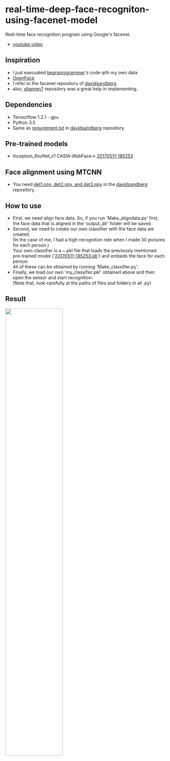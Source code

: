 # real-time-deep-face-recogniton-using-facenet-model

Real-time face recognition program using Google's facenet.
* [youtube video](https://www.youtube.com/watch?v=T6czH6DLhC4)
## Inspiration
* I just execuated [bearsprogrammer](https://github.com/bearsprogrammer/real-time-deep-face-recognition)'s code qith my own data
* [OpenFace](https://github.com/cmusatyalab/openface)
* I refer to the facenet repository of [davidsandberg](https://github.com/davidsandberg/facenet).
* also, [shanren7](https://github.com/shanren7/real_time_face_recognition) repository was a great help in implementing.
## Dependencies
* Tensorflow 1.2.1 - gpu
* Python 3.5
* Same as [requirement.txt](https://github.com/davidsandberg/facenet/blob/master/requirements.txt) in [davidsandberg](https://github.com/davidsandberg/facenet) repository.
## Pre-trained models
* Inception_ResNet_v1 CASIA-WebFace-> [20170511-185253](https://drive.google.com/file/d/0B5MzpY9kBtDVOTVnU3NIaUdySFE/edit)
## Face alignment using MTCNN
* You need [det1.npy, det2.npy, and det3.npy](https://github.com/davidsandberg/facenet/tree/master/src/align) in the [davidsandberg](https://github.com/davidsandberg/facenet) repository.
## How to use
* First, we need align face data. So, if you run 'Make_aligndata.py' first, the face data that is aligned in the 'output_dir' folder will be saved.
* Second, we need to create our own classifier with the face data we created. <br/>(In the case of me, I had a high recognition rate when I made 30 pictures for each person.)
</br>Your own classifier is a ~.pkl file that loads the previously mentioned pre-trained model ('[20170511-185253.pb](https://drive.google.com/file/d/0B5MzpY9kBtDVOTVnU3NIaUdySFE/edit)') and embeds the face for each person.<br/>All of these can be obtained by running 'Make_classifier.py'.<br/>
* Finally, we load our own 'my_classifier.pkl' obtained above and then open the sensor and start recognition.
</br> (Note that, look carefully at the paths of files and folders in all .py)
## Result
<img src="https://github.com/bearsprogrammer/real-time-deep-face-recogniton/blob/master/realtime_demo_pic.jpg" width="60%">
